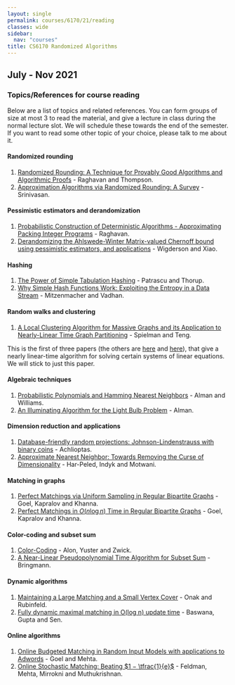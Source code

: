 ```yaml
---
layout: single
permalink: courses/6170/21/reading
classes: wide
sidebar:
  nav: "courses"
title: CS6170 Randomized Algorithms
---
```


## July - Nov 2021
### Topics/References for course reading

Below are a list of topics and related references. You can form groups of size at most 3 to read the material, and give a lecture in class during the normal lecture slot. We will schedule these towards the end of the semester. If you want to read some other topic of your choice, please talk to me about it.

#### Randomized rounding
1. [Randomized Rounding: A Technique for Provably Good Algorithms and Algorithmic Proofs](https://www.cs.auckland.ac.nz/~cthombor/Pubs/RandomRounding/RandomRounding1987.pdf) - Raghavan and Thompson.
2. [Approximation Algorithms via Randomized Rounding:  A Survey](http://homepage.cs.uiowa.edu/~sriram/196/fall08/rr-final.pdf) - Srinivasan.

#### Pessimistic estimators and derandomization
1. [Probabilistic Construction of Deterministic Algorithms - Approximating Packing Integer Programs](http://www.cs.cmu.edu/afs/cs/academic/class/15854-f05/www/handouts/raghavan-pessimistic.pdf) - Raghavan.
2. [Derandomizing the Ahlswede-Winter Matrix-valued Chernoff bound using pessimistic estimators, and applications](https://theoryofcomputing.org/articles/v004a003/v004a003.pdf) - Wigderson and Xiao.

#### Hashing
1. [The Power of Simple Tabulation Hashing](https://arxiv.org/pdf/1011.5200.pdf) - Patrascu and Thorup.
2. [Why Simple Hash Functions Work: Exploiting the Entropy in a Data Stream](https://www.eecs.harvard.edu/~michaelm/postscripts/soda2008b.pdf) - Mitzenmacher and Vadhan.

#### Random walks and clustering
1. [A Local Clustering Algorithm for Massive Graphs and its Application to Nearly-Linear Time Graph Partitioning](https://arxiv.org/pdf/0809.3232.pdf) - Spielman and Teng.

This is the first of three papers (the others are [here](https://arxiv.org/pdf/0808.4134.pdf) and [here](https://arxiv.org/pdf/cs/0607105.pdf)), that give a nearly linear-time algorithm for solving certain systems of linear equations. We will stick to just this paper.

#### Algebraic techniques
1. [Probabilistic Polynomials and Hamming Nearest Neighbors](https://arxiv.org/pdf/1507.05106.pdf) - Alman and Williams.
2. [An Illuminating Algorithm for the Light Bulb Problem](https://arxiv.org/pdf/1810.06740.pdf) - Alman.

#### Dimension reduction and applications
1. [Database-friendly random projections: Johnson-Lindenstrauss with binary coins](https://core.ac.uk/download/pdf/82724427.pdf) - Achlioptas.
2. [Approximate Nearest Neighbor: Towards Removing the Curse of Dimensionality](https://www.theoryofcomputing.org/articles/v008a014/v008a014.pdf) - Har-Peled, Indyk and Motwani.

#### Matching in graphs
1. [Perfect Matchings via Uniform Sampling in Regular Bipartite Graphs](https://arxiv.org/pdf/0811.2457.pdf) - Goel, Kapralov and Khanna.
2. [Perfect Matchings in $O(n \log n)$ Time in Regular Bipartite Graphs](https://arxiv.org/pdf/0909.3346.pdf) - Goel, Kapralov and Khanna.

#### Color-coding and subset sum
1. [Color-Coding](http://courses.cs.tau.ac.il/combsem/09a/papers/ColorCoding.pdf) - Alon, Yuster and Zwick.
2. [A Near-Linear Pseudopolynomial Time Algorithm for Subset Sum](https://arxiv.org/pdf/1610.04712.pdf) - Bringmann.

#### Dynamic algorithms
1. [Maintaining a Large Matching and a Small Vertex Cover](http://people.csail.mit.edu/ronitt/papers/01-maintaining.pdf) - Onak and Rubinfeld.
2. [Fully dynamic maximal matching in O(log n) update time](https://www.cse.iitk.ac.in/users/sbaswana/Papers-published/sicomp-corrected-full-version.pdf) - Baswana, Gupta and Sen.


#### Online algorithms
1. [Online Budgeted Matching in Random Input Models with applications
to Adwords](https://citeseerx.ist.psu.edu/viewdoc/download?doi=10.1.1.87.9205&rep=rep1&type=pdf) - Goel and Mehta.
2. [Online Stochastic Matching: Beating $1 − \tfrac{1}{e}$](https://arxiv.org/pdf/0905.4100.pdf) - Feldman, Mehta, Mirrokni and Muthukrishnan.
